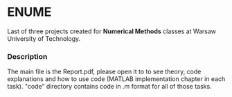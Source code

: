 # ENUME
Last of three projects created for **Numerical Methods** classes at Warsaw University of Technology.

### Description
The main file is the Report.pdf, please open it to to see theory, code explanations and how to use code (MATLAB implementation chapter in each task). "code" directory contains code in .m format for all of those tasks.
